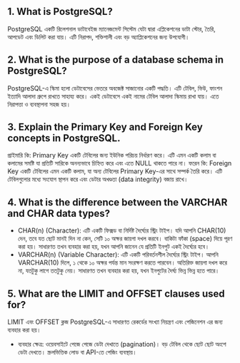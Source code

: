 ## 1. What is PostgreSQL?

PostgreSQL একটি রিলেশনাল ডাটাবেইজ ম্যানেজমেন্ট সিস্টেম যেটা দ্বারা এপ্লিকেশনের ডাটা স্টোর, তৈরি, আপডেট এবং ডিলিট করা যায়। এটি নিরাপদ, শক্তিশালী এবং বড় অ্যাপ্লিকেশনের জন্য উপযোগী।

## 2. What is the purpose of a database schema in PostgreSQL?

PostgreSQL-এ স্কিমা হলো ডেটাবেসের ভেতরে অবজেক্ট সাজানোর একটি পদ্ধতি। এটি টেবিল, ভিউ, ফাংশন ইত্যাদি আলাদা গ্রুপে রাখতে সাহায্য করে। একই ডেটাবেসে একই নামের টেবিল আলাদা স্কিমায় রাখা যায়। এতে নিরাপত্তা ও ব্যবস্থাপনা সহজ হয়।

## 3. Explain the Primary Key and Foreign Key concepts in PostgreSQL.

প্রাইমারি কি: Primary Key একটি টেবিলের জন্য ইউনিক পরিচয় নির্ধারণ করে। এটি এমন একটি কলাম বা কলামের সমষ্টি যা প্রতিটি সারিকে অনন্যভাবে চিহ্নিত করে এবং এতে NULL থাকতে পারে না।
ফরেন কি: Foreign Key একটি টেবিলের এমন একটি কলাম, যা অন্য টেবিলের Primary Key-এর সাথে সম্পর্ক তৈরি করে। এটি টেবিলগুলোর মধ্যে সংযোগ স্থাপন করে এবং ডেটার অখণ্ডতা (data integrity) বজায় রাখে।

## 4. What is the difference between the VARCHAR and CHAR data types?

- CHAR(n) (Character):
  এটি একটি ফিক্সড বা নির্দিষ্ট দৈর্ঘ্যের স্ট্রিং টাইপ।
  যদি আপনি CHAR(10) দেন, তবে যত ছোট মানই দিন না কেন, সেটি ১০ অক্ষর জায়গা দখল করবে।
  বাকিটা ফাঁকা (space) দিয়ে পূরণ করা হয়।
  সাধারণত তখন ব্যবহার করা হয়, যখন আপনি জানেন যে প্রতিটি ইনপুট একই দৈর্ঘ্যের হবে।
- VARCHAR(n) (Variable Character):
  এটি একটি পরিবর্তনশীল দৈর্ঘ্যের স্ট্রিং টাইপ।
  আপনি VARCHAR(10) দিলে, ১ থেকে ১০ অক্ষর পর্যন্ত মান সংরক্ষণ করতে পারবেন।
  অতিরিক্ত জায়গা দখল করে না, যতটুকু লাগে ততটুকু নেয়।
  সাধারণত তখন ব্যবহার করা হয়, যখন ইনপুটের দৈর্ঘ্য ভিন্ন ভিন্ন হতে পারে।

## 5. What are the LIMIT and OFFSET clauses used for?

LIMIT এবং OFFSET ক্লজ PostgreSQL-এ সাধারণত রেকর্ডের সংখ্যা নিয়ন্ত্রণ এবং পেজিনেশন এর জন্য ব্যবহার করা হয়।

- ব্যবহার ক্ষেত্র:
  ওয়েবসাইটে পেজে পেজে ডেটা দেখাতে (pagination)। বড় টেবিল থেকে ছোট ছোট অংশে ডেটা দেখতে। স্ক্রলভিত্তিক লোড বা API-তে পেজিং ব্যবস্থায়।
